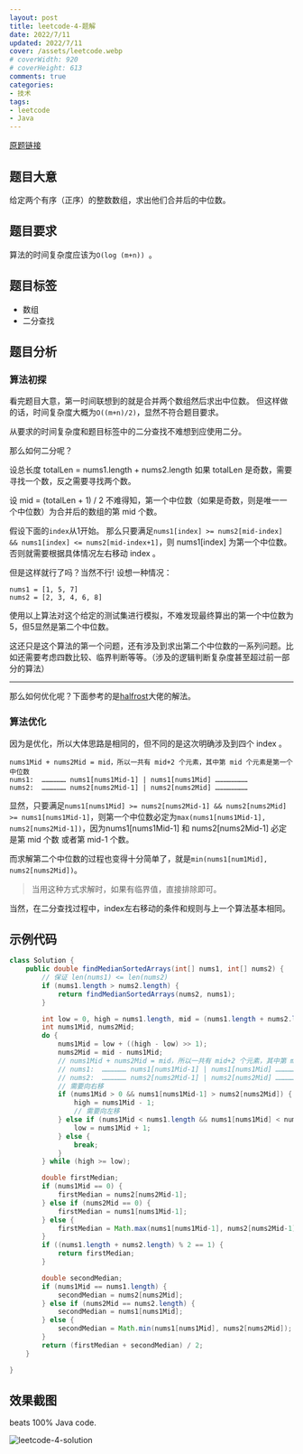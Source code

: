 ```yaml
---
layout: post
title: leetcode-4-题解
date: 2022/7/11
updated: 2022/7/11
cover: /assets/leetcode.webp
# coverWidth: 920
# coverHeight: 613
comments: true
categories: 
- 技术
tags:
- leetcode
- Java
---
```


[原题链接](https://leetcode.cn/problems/median-of-two-sorted-arrays/)
## 题目大意
给定两个有序（正序）的整数数组，求出他们合并后的中位数。

## 题目要求
算法的时间复杂度应该为`O(log (m+n)) `。

## 题目标签
- 数组
- 二分查找

## 题目分析
### 算法初探
看完题目大意，第一时间联想到的就是合并两个数组然后求出中位数。
但这样做的话，时间复杂度大概为`O((m+n)/2)`，显然不符合题目要求。

从要求的时间复杂度和题目标签中的二分查找不难想到应使用二分。

那么如何二分呢？

设总长度 totalLen = nums1.length + nums2.length
如果 totalLen 是奇数，需要寻找一个数，反之需要寻找两个数。

设 mid = (totalLen + 1) / 2
不难得知，第一个中位数（如果是奇数，则是唯一一个中位数）为合并后的数组的第 mid 个数。

假设下面的`index`从1开始。
那么只要满足`nums1[index] >= nums2[mid-index] && nums1[index] <= nums2[mid-index+1]`，则 nums1[index] 为第一个中位数。
否则就需要根据具体情况左右移动 index 。

但是这样就行了吗？当然不行!
设想一种情况：
```plain
nums1 = [1, 5, 7]
nums2 = [2, 3, 4, 6, 8]
```

使用以上算法对这个给定的测试集进行模拟，不难发现最终算出的第一个中位数为5，但5显然是第二个中位数。

这还只是这个算法的第一个问题，还有涉及到求出第二个中位数的一系列问题。比如还需要考虑四数比较、临界判断等等。（涉及的逻辑判断复杂度甚至超过前一部分的算法）

---

那么如何优化呢？下面参考的是[halfrost](https://leetcode.cn/leetbook/read/leetcode-cookbook/5ltgev/)大佬的解法。

### 算法优化
因为是优化，所以大体思路是相同的，但不同的是这次明确涉及到四个 index 。
```plain
nums1Mid + nums2Mid = mid，所以一共有 mid+2 个元素，其中第 mid 个元素是第一个中位数
nums1:  ……………… nums1[nums1Mid-1] | nums1[nums1Mid] ……………………
nums2:  ……………… nums2[nums2Mid-1] | nums2[nums2Mid] ……………………
```

显然，只要满足`nums1[nums1Mid] >= nums2[nums2Mid-1] && nums2[nums2Mid] >= nums1[nums1Mid-1]`，则第一个中位数必定为`max(nums1[nums1Mid-1], nums2[nums2Mid-1])`，因为nums1[nums1Mid-1] 和 nums2[nums2Mid-1] 必定是第 mid 个数 或者第 mid-1 个数。

而求解第二个中位数的过程也变得十分简单了，就是`min(nums1[num1Mid], nums2[nums2Mid])`。

> 当用这种方式求解时，如果有临界值，直接排除即可。

当然，在二分查找过程中，index左右移动的条件和规则与上一个算法基本相同。

## 示例代码
```java
class Solution {
    public double findMedianSortedArrays(int[] nums1, int[] nums2) {
        // 保证 len(nums1) <= len(nums2)
        if (nums1.length > nums2.length) {
            return findMedianSortedArrays(nums2, nums1);
        }

        int low = 0, high = nums1.length, mid = (nums1.length + nums2.length + 1)/2;
        int nums1Mid, nums2Mid;
        do {
            nums1Mid = low + ((high - low) >> 1);
            nums2Mid = mid - nums1Mid;
            // nums1Mid + nums2Mid = mid，所以一共有 mid+2 个元素，其中第 mid 个元素是第一个中位数
            // nums1:  ……………… nums1[nums1Mid-1] | nums1[nums1Mid] ……………………
            // nums2:  ……………… nums2[nums2Mid-1] | nums2[nums2Mid] ……………………
            // 需要向右移
            if (nums1Mid > 0 && nums1[nums1Mid-1] > nums2[nums2Mid]) {
                high = nums1Mid - 1;
                // 需要向左移
            } else if (nums1Mid < nums1.length && nums1[nums1Mid] < nums2[nums2Mid-1]) {
                low = nums1Mid + 1;
            } else {
                break;
            }
        } while (high >= low);

        double firstMedian;
        if (nums1Mid == 0) {
            firstMedian = nums2[nums2Mid-1];
        } else if (nums2Mid == 0) {
            firstMedian = nums1[nums1Mid-1];
        } else {
            firstMedian = Math.max(nums1[nums1Mid-1], nums2[nums2Mid-1]);
        }
        if ((nums1.length + nums2.length) % 2 == 1) {
            return firstMedian;
        }

        double secondMedian;
        if (nums1Mid == nums1.length) {
            secondMedian = nums2[nums2Mid];
        } else if (nums2Mid == nums2.length) {
            secondMedian = nums1[nums1Mid];
        } else {
            secondMedian = Math.min(nums1[nums1Mid], nums2[nums2Mid]);
        }
        return (firstMedian + secondMedian) / 2;
    }

}
```

## 效果截图
beats 100% Java code.

![leetcode-4-solution](/assets/4.jpg)